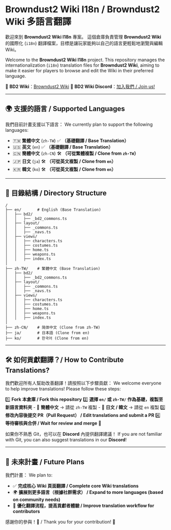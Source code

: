 # Browndust2 Wiki I18n / Browndust2 Wiki 多語言翻譯

歡迎來到 **Browndust2 Wiki I18n** 專案。
這個倉庫負責管理 **Browndust2 Wiki** 的國際化 (`i18n`) 翻譯檔案，目標是讓玩家能夠以自己的語言更輕鬆地瀏覽與編輯 Wiki。

Welcome to the **Browndust2 Wiki I18n** project.
This repository manages the internationalization (`i18n`) translation files for **Browndust2 Wiki**, aiming to make it easier for players to browse and edit the Wiki in their preferred language.

📌 **BD2 Wiki**：[Browndust2 Wiki](https://browndust2-wiki.pages.dev/)
📌 **BD2 Wiki Discord**：[加入我們 / Join us!](https://discord.gg/PzBNacyXQW)

---

## 🌍 支援的語言 / Supported Languages
我們目前計畫支援以下語言：
We currently plan to support the following languages:

- 🇹🇼 **繁體中文** (`zh-TW`) ✅ **（基礎翻譯 / Base Translation）**
- 🇺🇸 **英文** (`en`) ✅ **（基礎翻譯 / Base Translation）**
- 🇨🇳 **簡體中文** (`zh-CN`) 🛠 **（可從繁體複製 / Clone from `zh-TW`）**
- 🇯🇵 **日文** (`ja`) 🛠 **（可從英文複製 / Clone from `en`）**
- 🇰🇷 **韓文** (`ko`) 🛠 **（可從英文複製 / Clone from `en`）**

---

## 📖 目錄結構 / Directory Structure
```plaintext
/
├── en/       # English (Base Translation)
│   ├── bd2/
│   │   ├── _bd2_commons.ts
│   ├── layout/
│   │   ├── _commons.ts
│   │   ├── _navs.ts
│   ├── views/
│   │   ├── characters.ts
│   │   ├── costumes.ts
│   │   ├── home.ts
│   │   ├── weapons.ts
│   │   ├── index.ts
│
├── zh-TW/    # 繁體中文 (Base Translation)
│   ├── bd2/
│   │   ├── _bd2_commons.ts
│   ├── layout/
│   │   ├── _commons.ts
│   │   ├── _navs.ts
│   ├── views/
│   │   ├── characters.ts
│   │   ├── costumes.ts
│   │   ├── home.ts
│   │   ├── weapons.ts
│   │   ├── index.ts
│
├── zh-CN/    # 简体中文 (Clone from zh-TW)
├── ja/       # 日本語 (Clone from en)
├── ko/       # 한국어 (Clone from en)
```

---

## 🛠 如何貢獻翻譯？/ How to Contribute Translations?

我們歡迎所有人幫助改善翻譯！請按照以下步驟貢獻：
We welcome everyone to help improve translations! Please follow these steps:

1️⃣ **Fork 本倉庫 / Fork this repository**
2️⃣ **選擇 `en/` 或 `zh-TW/` 作為基礎，複製至新語言資料夾**
    - 📝 **簡體中文** → 請從 `zh-TW` 複製
    - 📝 **日文 / 韓文** → 請從 `en` 複製
3️⃣ **修改內容後提交 PR（Pull Request） / Edit translations and submit a PR**
4️⃣ **等待審核與合併 / Wait for review and merge** 🎉

如果你不熟悉 Git，也可以在 **Discord** 內提供翻譯建議！
If you are not familiar with Git, you can also suggest translations in our **Discord**!

---

## 🎯 未來計畫 / Future Plans
我們計畫：
We plan to:
- ✅ **完成核心 Wiki 頁面翻譯 / Complete core Wiki translations**
- 🌍 **擴展到更多語言（根據社群需求） / Expand to more languages (based on community needs)**
- 🚀 **優化翻譯流程，提高貢獻者體驗 / Improve translation workflow for contributors**

感謝你的參與！💙 / Thank you for your contribution! 💙
